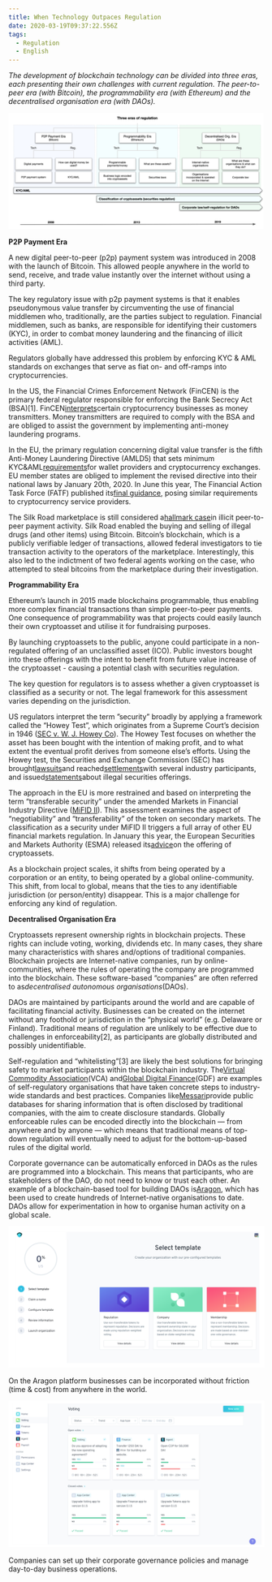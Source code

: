 ```yaml
---
title: When Technology Outpaces Regulation
date: 2020-03-19T09:37:22.556Z
tags:
  - Regulation
  - English
---
```

*The development of blockchain technology can be divided into three eras, each presenting their own challenges with current regulation. The peer-to-peer era (with Bitcoin), the programmability era (with Ethereum) and the decentralised organisation era (with DAOs).*

![](/static/img/screenshot-2020-03-19-at-11.39.08.png)

**P2P Payment Era**

A new digital peer-to-peer (p2p) payment system was introduced in 2008 with the launch of Bitcoin. This allowed people anywhere in the world to send, receive, and trade value instantly over the internet without using a third party.

The key regulatory issue with p2p payment systems is that it enables pseudonymous value transfer by circumventing the use of financial middlemen who, traditionally, are the parties subject to regulation. Financial middlemen, such as banks, are responsible for identifying their customers (KYC), in order to combat money laundering and the financing of illicit activities (AML).

Regulators globally have addressed this problem by enforcing KYC & AML standards on exchanges that serve as fiat on- and off-ramps into cryptocurrencies.

In the US, the Financial Crimes Enforcement Network (FinCEN) is the primary federal regulator responsible for enforcing the Bank Secrecy Act (BSA)\[1]. FinCEN[interprets](https://www.fincen.gov/sites/default/files/shared/FIN-2013-G001.pdf)certain cryptocurrency businesses as money transmitters. Money transmitters are required to comply with the BSA and are obliged to assist the government by implementing anti-money laundering programs.

In the EU, the primary regulation concerning digital value transfer is the fifth Anti-Money Laundering Directive (AMLD5) that sets minimum KYC&AML[requirements](http://www.europarl.europa.eu/cmsdata/150761/TAX3%20Study%20on%20cryptocurrencies%20and%20blockchain.pdf)for wallet providers and cryptocurrency exchanges. EU member states are obliged to implement the revised directive into their national laws by January 20th, 2020. In June this year, The Financial Action Task Force (FATF) published its[final guidance](https://www.fatf-gafi.org/media/fatf/documents/recommendations/RBA-VA-VASPs.pdf), posing similar requirements to cryptocurrency service providers.

The Silk Road marketplace is still considered a[hallmark case](https://www.forbes.com/data/silk_road_trial/)in illicit peer-to-peer payment activity. Silk Road enabled the buying and selling of illegal drugs (and other items) using Bitcoin. Bitcoin’s blockchain, which is a publicly verifiable ledger of transactions, allowed federal investigators to tie transaction activity to the operators of the marketplace. Interestingly, this also led to the indictment of two federal agents working on the case, who attempted to steal bitcoins from the marketplace during their investigation.

**Programmability Era**

Ethereum’s launch in 2015 made blockchains programmable, thus enabling more complex financial transactions than simple peer-to-peer payments. One consequence of programmability was that projects could easily launch their own cryptoasset and utilise it for fundraising purposes.

By launching cryptoassets to the public, anyone could participate in a non-regulated offering of an unclassified asset (ICO). Public investors bought into these offerings with the intent to benefit from future value increase of the cryptoasset - causing a potential clash with securities regulation.

The key question for regulators is to assess whether a given cryptoasset is classified as a security or not. The legal framework for this assessment varies depending on the jurisdiction.

US regulators interpret the term ”security” broadly by applying a framework called the “Howey Test”, which originates from a Supreme Court’s decision in 1946 ([SEC v. W. J. Howey Co](https://www.law.cornell.edu/supremecourt/text/328/293)). The Howey Test focuses on whether the asset has been bought with the intention of making profit, and to what extent the eventual profit derives from someone else’s efforts. Using the Howey test, the Securities and Exchange Commission (SEC) has brought[lawsuits](https://www.sec.gov/litigation/complaints/2019/comp-pr2019-87.pdf)and reached[settlements](https://www.sec.gov/news/press-release/2018-264)with several industry participants, and issued[statements](https://www.sec.gov/corpfin/framework-investment-contract-analysis-digital-assets)about illegal securities offerings.

The approach in the EU is more restrained and based on interpreting the term “transferable security” under the amended Markets in Financial Industry Directive ([MiFID II](https://eur-lex.europa.eu/legal-content/EN/TXT/?uri=CELEX:32014L0065)). This assessment examines the aspect of “negotiability” and “transferability” of the token on secondary markets. The classification as a security under MiFID II triggers a full array of other EU financial markets regulation. In January this year, the European Securities and Markets Authority (ESMA) released its[advice](https://www.esma.europa.eu/sites/default/files/library/esma50-157-1391_crypto_advice.pdf)on the offering of cryptoassets.

As a blockchain project scales, it shifts from being operated by a corporation or an entity, to being operated by a global online-community. This shift, from local to global, means that the ties to any identifiable jurisdiction (or person/entity) disappear. This is a major challenge for enforcing any kind of regulation.

**Decentralised Organisation Era**

Cryptoassets represent ownership rights in blockchain projects. These rights can include voting, working, dividends etc. In many cases, they share many characteristics with shares and/options of traditional companies. Blockchain projects are Internet-native companies, run by online-communities, where the rules of operating the company are programmed into the blockchain. These software-based “companies” are often referred to as*decentralised autonomous organisations*(DAOs).

DAOs are maintained by participants around the world and are capable of facilitating financial activity. Businesses can be created on the internet without any foothold or jurisdiction in the “physical world” (e.g. Delaware or Finland). Traditional means of regulation are unlikely to be effective due to challenges in enforceability\[2], as participants are globally distributed and possibly unidentifiable.

Self-regulation and “whitelisting”\[3] are likely the best solutions for bringing safety to market participants within the blockchain industry. The[Virtual Commodity Association](https://virtualcommodities.org/)(VCA) and[Global Digital Finance](https://www.gdf.io/)(GDF) are examples of self-regulatory organisations that have taken concrete steps to industry-wide standards and best practices. Companies like[Messari](https://messari.io/registry)provide public databases for sharing information that is often disclosed by traditional companies, with the aim to create disclosure standards. Globally enforceable rules can be encoded directly into the blockchain — from anywhere and by anyone — which means that traditional means of top-down regulation will eventually need to adjust for the bottom-up-based rules of the digital world.

Corporate governance can be automatically enforced in DAOs as the rules are programmed into a blockchain. This means that participants, who are stakeholders of the DAO, do not need to know or trust each other. An example of a blockchain-based tool for building DAOs is[Aragon](https://aragon.org/), which has been used to create hundreds of Internet-native organisations to date. DAOs allow for experimentation in how to organise human activity on a global scale.

![](/static/img/screenshot-2020-03-19-at-11.39.28.png)

On the Aragon platform businesses can be incorporated without friction (time & cost) from anywhere in the world.

![](/static/img/screenshot-2020-03-19-at-11.39.39.png)

Companies can set up their corporate governance policies and manage day-to-day business operations.